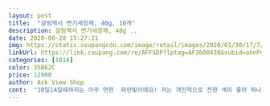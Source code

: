 ```yaml
---
layout: post 
title:  "살림백서 변기세정제, 40g, 10개" 
description: 살림백서 변기세정제, 40g ..
date: 2020-08-28 15:27:21 
img: https://static.coupangcdn.com/image/retail/images/2020/01/30/17/7/89624b44-77e9-42c9-adb4-36786fa7a73a.jpg 
linkUrl: https://link.coupang.com/re/AFFSDP?lptag=AF3600438&subid=ahnPublicAsk&pageKey=1231619099&itemId=2225265378&vendorItemId=4903048511&traceid=V0-113-4564f3a38ec0f8c4 
categories: [1014] 
color: 35B62C 
price: 12900 
author: Ask View Shop 
cont:  "10일14일때까지는 아주 연한  파란빛이에요! 저는 개인적으로 진한 색이 좋아 하나 더 넣어서 그런데 14일까지도 색이 남아있어요! 오래가는 편이에요<br/>‼️개별 포장되있어서 따로 분리할필요 없어서 좋았어요 그전 다른 제품은 한꺼번에 되어있어서 화장실 청소하다가 상자가 조금 젖었었는데 서로 다 붙어서 난리였거든요 ㅠㅠ<br/>❗️10 일정도는 유지되요!!(2인가구입니다)<br/>❗️7일째 변기 열어봤을때 반정도 남아있었어요!<br/>❗️가끔 변기세정제에 이상한 비릿냄새가 나는 경우가 있던데 이 제품은 무향인거같아요 그점에서 만족스럽습니다<br/>❗️물때를 아예 안끼게 하는건 아닌거같아요 조금은 껴요<br/>❗️손에도 진짜 조금 묻어나요  그냥 물로 쓱쓱 지워져요<br/>그래서 그냥 저렴한거 구매했었는데 (쿠팡에서).<br/>.<br/>이건 무슨 3일에 한번씩 넣어야하고 손에 다 묻고 또 덩어리져서 나와서 안되겠다싶어서 생활백서에서 주문해봤는데<br/>다 사용하면 또 구매 하겠습니다.<br/><br/>물색이 파랗게 변하면 물 시원하게 내리고 나면 변기 물도 파랗게 변하겠징? 으하하하<br/>배송은 빨라빨라 로켓배송이니까<br/>변기 물담아져있는데 비닐째로 넣었는데 물속에서 녹으면서 뽀로롱 방울이 올라왔음ㅋㅋㅋㅋㅋ<br/>빨리 닳겠죠.<br/><br/>빨리 안 녹는 건지 파란 색이 늦게<br/>사용후기<br/>사이즈가 생각했던거 하고 다르게 작네요<br/>아무튼 양 많아 한 동안 잘 사용 할것 같습니다.<br/><br/>예전에는 그냥 동네마트에서 아무거나 사서 써봤는데, 너무 빨리 닳아버리는 바람에 이번에 구매한건 얼마나 갈지... <br/>(물 내리는 횟수에 따라 달라지려나... <br/>) 그래도 냄새 안나고, 물때 끼는가 안보이는것 만으로도 좋을거 같음<br/>이전에 어차피 변기세정제가 다 거기서 거기지라고 생각했어요<br/>자꾸 변기에 분홍색으로 물때가 껴서 구매했음.<br/><br/>저는 재구매 할거같아요!<br/>점점 색이 옅어지는건 어쩔 수 없는거 같음.<br/> 녹으니까 그래도 이번엔 꽤 오래가는거 같음.<br/> 참 냄새도 안남.<br/> 단, 물때 끼는건 어쩔 수 없나봄 ㅠㅠ 내가 부지런해져서 청소를 잘하는 수 밖에... <br/>.<br/>.<br/>(신랑 청솤ㅋㅋㅋㅋㅋ )<br/>처음 넣었을땐 파랬었는데 물 몇번 내리고 나니 녹아 없으진 건지<br/>퍼지네요.<br/><br/>하나가 얼마나 오래갈런지 모르겠으나 작으니 큰 거보다는<br/>" 
---
```

